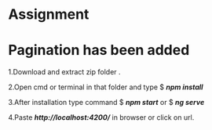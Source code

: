 # Assignment

# **Pagination has been added**

1.Download and extract zip folder .

2.Open cmd or terminal in that folder and type     $ ***npm install***

3.After installation type command  $ ***npm start***  or $ ***ng serve***

4.Paste ***http://localhost:4200/*** in browser or click on url.

